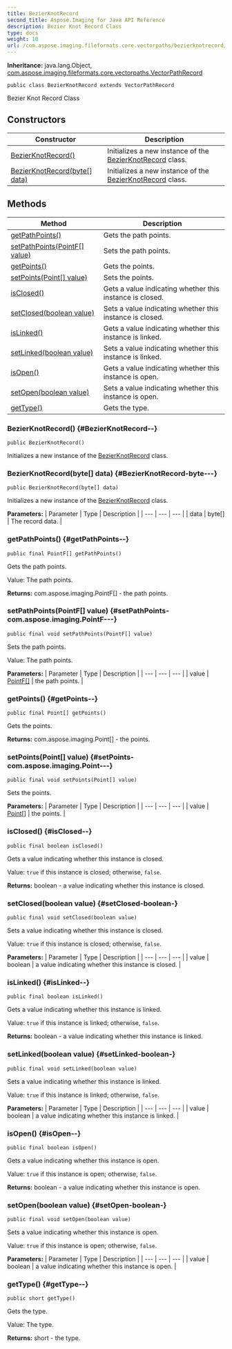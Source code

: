 ```yaml
---
title: BezierKnotRecord
second_title: Aspose.Imaging for Java API Reference
description: Bezier Knot Record Class
type: docs
weight: 10
url: /com.aspose.imaging.fileformats.core.vectorpaths/bezierknotrecord/
---
```

**Inheritance:**
java.lang.Object, [com.aspose.imaging.fileformats.core.vectorpaths.VectorPathRecord](../../com.aspose.imaging.fileformats.core.vectorpaths/vectorpathrecord)
```
public class BezierKnotRecord extends VectorPathRecord
```

Bezier Knot Record Class
## Constructors

| Constructor | Description |
| --- | --- |
| [BezierKnotRecord()](#BezierKnotRecord--) | Initializes a new instance of the [BezierKnotRecord](../../com.aspose.imaging.fileformats.core.vectorpaths/bezierknotrecord) class. |
| [BezierKnotRecord(byte[] data)](#BezierKnotRecord-byte---) | Initializes a new instance of the [BezierKnotRecord](../../com.aspose.imaging.fileformats.core.vectorpaths/bezierknotrecord) class. |
## Methods

| Method | Description |
| --- | --- |
| [getPathPoints()](#getPathPoints--) | Gets the path points. |
| [setPathPoints(PointF[] value)](#setPathPoints-com.aspose.imaging.PointF---) | Sets the path points. |
| [getPoints()](#getPoints--) | Gets the points. |
| [setPoints(Point[] value)](#setPoints-com.aspose.imaging.Point---) | Sets the points. |
| [isClosed()](#isClosed--) | Gets a value indicating whether this instance is closed. |
| [setClosed(boolean value)](#setClosed-boolean-) | Sets a value indicating whether this instance is closed. |
| [isLinked()](#isLinked--) | Gets a value indicating whether this instance is linked. |
| [setLinked(boolean value)](#setLinked-boolean-) | Sets a value indicating whether this instance is linked. |
| [isOpen()](#isOpen--) | Gets a value indicating whether this instance is open. |
| [setOpen(boolean value)](#setOpen-boolean-) | Sets a value indicating whether this instance is open. |
| [getType()](#getType--) | Gets the type. |
### BezierKnotRecord() {#BezierKnotRecord--}
```
public BezierKnotRecord()
```


Initializes a new instance of the [BezierKnotRecord](../../com.aspose.imaging.fileformats.core.vectorpaths/bezierknotrecord) class.

### BezierKnotRecord(byte[] data) {#BezierKnotRecord-byte---}
```
public BezierKnotRecord(byte[] data)
```


Initializes a new instance of the [BezierKnotRecord](../../com.aspose.imaging.fileformats.core.vectorpaths/bezierknotrecord) class.

**Parameters:**
| Parameter | Type | Description |
| --- | --- | --- |
| data | byte[] | The record data. |

### getPathPoints() {#getPathPoints--}
```
public final PointF[] getPathPoints()
```


Gets the path points.

Value: The path points.

**Returns:**
com.aspose.imaging.PointF[] - the path points.
### setPathPoints(PointF[] value) {#setPathPoints-com.aspose.imaging.PointF---}
```
public final void setPathPoints(PointF[] value)
```


Sets the path points.

Value: The path points.

**Parameters:**
| Parameter | Type | Description |
| --- | --- | --- |
| value | [PointF\[\]](../../com.aspose.imaging/pointf) | the path points. |

### getPoints() {#getPoints--}
```
public final Point[] getPoints()
```


Gets the points.

**Returns:**
com.aspose.imaging.Point[] - the points.
### setPoints(Point[] value) {#setPoints-com.aspose.imaging.Point---}
```
public final void setPoints(Point[] value)
```


Sets the points.

**Parameters:**
| Parameter | Type | Description |
| --- | --- | --- |
| value | [Point\[\]](../../com.aspose.imaging/point) | the points. |

### isClosed() {#isClosed--}
```
public final boolean isClosed()
```


Gets a value indicating whether this instance is closed.

Value: `true` if this instance is closed; otherwise, `false`.

**Returns:**
boolean - a value indicating whether this instance is closed.
### setClosed(boolean value) {#setClosed-boolean-}
```
public final void setClosed(boolean value)
```


Sets a value indicating whether this instance is closed.

Value: `true` if this instance is closed; otherwise, `false`.

**Parameters:**
| Parameter | Type | Description |
| --- | --- | --- |
| value | boolean | a value indicating whether this instance is closed. |

### isLinked() {#isLinked--}
```
public final boolean isLinked()
```


Gets a value indicating whether this instance is linked.

Value: `true` if this instance is linked; otherwise, `false`.

**Returns:**
boolean - a value indicating whether this instance is linked.
### setLinked(boolean value) {#setLinked-boolean-}
```
public final void setLinked(boolean value)
```


Sets a value indicating whether this instance is linked.

Value: `true` if this instance is linked; otherwise, `false`.

**Parameters:**
| Parameter | Type | Description |
| --- | --- | --- |
| value | boolean | a value indicating whether this instance is linked. |

### isOpen() {#isOpen--}
```
public final boolean isOpen()
```


Gets a value indicating whether this instance is open.

Value: `true` if this instance is open; otherwise, `false`.

**Returns:**
boolean - a value indicating whether this instance is open.
### setOpen(boolean value) {#setOpen-boolean-}
```
public final void setOpen(boolean value)
```


Sets a value indicating whether this instance is open.

Value: `true` if this instance is open; otherwise, `false`.

**Parameters:**
| Parameter | Type | Description |
| --- | --- | --- |
| value | boolean | a value indicating whether this instance is open. |

### getType() {#getType--}
```
public short getType()
```


Gets the type.

Value: The type.

**Returns:**
short - the type.

